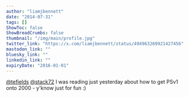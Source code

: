 ```yaml
---
author: "liamjbennett"
date: "2014-07-31"
tags: []
ShowToc: false
ShowBreadCrumbs: false
thumbnail: "/img/main/profile.jpg"
twitter_link: "https://x.com/liamjbennett/status/494963269921427456"
mastodon_link: ""
bluesky_link: ""
linkedin_link: ""
expiryDate: "2016-01-01"
---
```


[@tefields](https://x.com/tefields) [@stack72](https://x.com/stack72) I was reading just yesterday about how to get PSv1 onto 2000 - y'know just for fun :)

